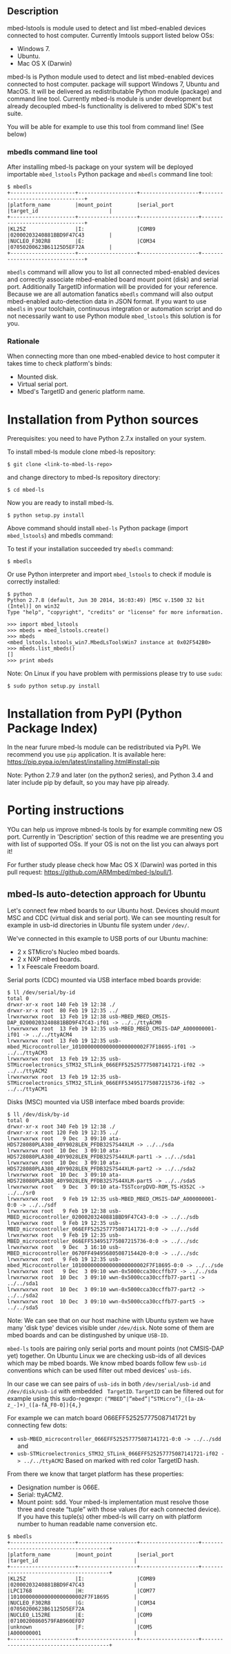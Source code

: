 ## Description
mbed-lstools is module used to detect and list mbed-enabled devices connected to host computer.
Currently lmtools support listed below OSs:
* Windows 7.
* Ubuntu.
* Mac OS X (Darwin)

mbed-ls is Python module used to detect and list mbed-enabled devices connected to host computer. package will support Windows 7, Ubuntu and MacOS. It will be delivered as redistributable Python module (package) and command line tool.
Currently mbed-ls module is under development but already decoupled mbed-ls functionality is delivered to mbed SDK's test suite.

You will be able for example to use this tool from command line! (See below)
### mbedls command line tool
After installing mbed-ls package on your system will be deployed importable ```mbed_lstools``` Python package and ```mbedls``` command line tool:
```
$ mbedls
+---------------------+-------------------+-------------------+--------------------------------+
|platform_name        |mount_point        |serial_port        |target_id                       |
+---------------------+-------------------+-------------------+--------------------------------+
|KL25Z                |I:                 |COM89              |02000203240881BBD9F47C43        |
|NUCLEO_F302R8        |E:                 |COM34              |07050200623B61125D5EF72A        |
+---------------------+-------------------+-------------------+--------------------------------+
```

```mbedls``` command will allow you to list all connected mbed-enabled devices and correctly associate mbed-enabled board mount point (disk) and serial port. Additionally TargetID information will be provided for your reference. Because we are all automation fanatics ```mbedls``` command will also output mbed-enabled auto-detection data in JSON format.
If you want to use ```mbedls``` in your toolchain, continuous integration or automation script and do not necessarily want to use Python module ```mbed_lstools``` this solution is for you.

### Rationale
When connecting more than one mbed-enabled device to host computer it takes time to check platform's binds:
* Mounted disk.
* Virtual serial port.
* Mbed's TargetID and generic platform name.

# Installation from Python sources 
Prerequisites: you need to have Python 2.7.x installed on your system.

To install mbed-ls module clone mbed-ls repository:
```
$ git clone <link-to-mbed-ls-repo>
```
and change directory to mbed-ls repository directory:
```
$ cd mbed-ls
```
Now you are ready to install mbed-ls. 
```
$ python setup.py install
```
Above command should install ```mbed-ls``` Python package (import ```mbed_lstools```) and mbedls command:

To test if your installation succeeded try ```mbedls``` command:
```
$ mbedls
```
Or use Python interpreter and import ```mbed_lstools```  to check if module is correctly installed:
```
$ python
Python 2.7.8 (default, Jun 30 2014, 16:03:49) [MSC v.1500 32 bit (Intel)] on win32
Type "help", "copyright", "credits" or "license" for more information.
```
```
>>> import mbed_lstools
>>> mbeds = mbed_lstools.create()
>>> mbeds
<mbed_lstools.lstools_win7.MbedLsToolsWin7 instance at 0x02F542B0>
>>> mbeds.list_mbeds()
[]
>>> print mbeds
```
Note: On Linux if you have problem with permissions please try to use ```sudo```:
```
$ sudo python setup.py install
```


# Installation from PyPI (Python Package Index)
In the near furure mbed-ls module can be redistributed via PyPI. We recommend you use ```pip``` application. It is available here: https://pip.pypa.io/en/latest/installing.html#install-pip

Note: Python 2.7.9 and later (on the python2 series), and Python 3.4 and later include pip by default, so you may have pip already.

# Porting instructions
YOu can help us improve mbned-ls tools by for example commiting new OS port. Currently in 'Description' section of this readme we are presenting you with list of supported OSs. If your OS is not on the list you can always port it!

For further study please check how Mac OS X (Darwin) was ported in this pull request: https://github.com/ARMmbed/mbed-ls/pull/1.

## mbed-ls auto-detection approach for Ubuntu
Let's connect few mbed boards to our Ubuntu host. Devices should mount MSC and CDC (virtual disk and serial port).
We can see mounting result for example in usb-id directories in Ubuntu file system under ```/dev/```.

We've connected in this example to USB ports of our Ubuntu machine:
* 2 x STMicro's Nucleo mbed boards.
* 2 x NXP mbed boards.
* 1 x Feescale Freedom board.

Serial ports (CDC) mounted via USB interface mbed boards provide:
```
$ ll /dev/serial/by-id
total 0
drwxr-xr-x root 140 Feb 19 12:38 ./
drwxr-xr-x root  80 Feb 19 12:35 ../
lrwxrwxrwx root  13 Feb 19 12:38 usb-MBED_MBED_CMSIS-DAP_02000203240881BBD9F47C43-if01 -> ../../ttyACM0
lrwxrwxrwx root  13 Feb 19 12:35 usb-MBED_MBED_CMSIS-DAP_A000000001-if01 -> ../../ttyACM4
lrwxrwxrwx root  13 Feb 19 12:35 usb-mbed_Microcontroller_101000000000000000000002F7F18695-if01 -> ../../ttyACM3
lrwxrwxrwx root  13 Feb 19 12:35 usb-STMicroelectronics_STM32_STLink_066EFF525257775087141721-if02 -> ../../ttyACM2
lrwxrwxrwx root  13 Feb 19 12:35 usb-STMicroelectronics_STM32_STLink_066EFF534951775087215736-if02 -> ../../ttyACM1
```

Disks (MSC) mounted via USB interface mbed boards provide:
```
$ ll /dev/disk/by-id
total 0
drwxr-xr-x root 340 Feb 19 12:38 ./
drwxr-xr-x root 120 Feb 19 12:35 ../
lrwxrwxrwx root   9 Dec  3 09:10 ata-HDS728080PLA380_40Y9028LEN_PFDB32S7S44XLM -> ../../sda
lrwxrwxrwx root  10 Dec  3 09:10 ata-HDS728080PLA380_40Y9028LEN_PFDB32S7S44XLM-part1 -> ../../sda1
lrwxrwxrwx root  10 Dec  3 09:10 ata-HDS728080PLA380_40Y9028LEN_PFDB32S7S44XLM-part2 -> ../../sda2
lrwxrwxrwx root  10 Dec  3 09:10 ata-HDS728080PLA380_40Y9028LEN_PFDB32S7S44XLM-part5 -> ../../sda5
lrwxrwxrwx root   9 Dec  3 09:10 ata-TSSTcorpDVD-ROM_TS-H352C -> ../../sr0
lrwxrwxrwx root   9 Feb 19 12:35 usb-MBED_MBED_CMSIS-DAP_A000000001-0:0 -> ../../sdf
lrwxrwxrwx root   9 Feb 19 12:38 usb-MBED_microcontroller_02000203240881BBD9F47C43-0:0 -> ../../sdb
lrwxrwxrwx root   9 Feb 19 12:35 usb-MBED_microcontroller_066EFF525257775087141721-0:0 -> ../../sdd
lrwxrwxrwx root   9 Feb 19 12:35 usb-MBED_microcontroller_066EFF534951775087215736-0:0 -> ../../sdc
lrwxrwxrwx root   9 Dec  3 16:10 usb-MBED_microcontroller_0670FF494956805087154420-0:0 -> ../../sdc
lrwxrwxrwx root   9 Feb 19 12:35 usb-mbed_Microcontroller_101000000000000000000002F7F18695-0:0 -> ../../sde
lrwxrwxrwx root   9 Dec  3 09:10 wwn-0x5000cca30ccffb77 -> ../../sda
lrwxrwxrwx root  10 Dec  3 09:10 wwn-0x5000cca30ccffb77-part1 -> ../../sda1
lrwxrwxrwx root  10 Dec  3 09:10 wwn-0x5000cca30ccffb77-part2 -> ../../sda2
lrwxrwxrwx root  10 Dec  3 09:10 wwn-0x5000cca30ccffb77-part5 -> ../../sda5
```
Note: We can see that on our host machine with Ubuntu system we have many 'disk type' devices visible under ```/dev/disk```.
Note some of them are mbed boards and can be distingushed by unique ```USB-ID```.

```mbed-ls``` tools are pairing only serial ports and mount points (not CMSIS-DAP yet) together.
On Ubuntu Linux we are checking usb-ids of all devices which may be mbed boards. We know mbed boards follow few ```usb-id``` conventions which can be used filter out mbed devices' ```usb-ids```.

In our case we can see pairs of ```usb-ids``` in both ```/dev/serial/usb-id``` and ```/dev/disk/usb-id``` with embedded ``` TargetID```.  ```TargetID``` can be filtered out for example using this sudo-regexpr: ```(“MBED”|”mbed”|”STMicro”)_([a-zA-z_-]+)_([a-fA_F0-0]){4,}```

For example we can match board 066EFF525257775087141721 by connecting few dots:
* ```usb-MBED_microcontroller_066EFF525257775087141721-0:0 -> ../../sdd``` and
* ```usb-STMicroelectronics_STM32_STLink_066EFF525257775087141721-if02 -> ../../ttyACM2```
Based on marked with red color TargetID hash.

From there we know that target platform has these properties:
* Designation number is 066E.
* Serial: ttyACM2.
* Mount point: sdd.
Your mbed-ls implementation must resolve those three and create “tuple” with those values (for each connected device).
If you have this tuple(s) other mbed-ls will carry on with platform number to human readable name conversion etc.

```
$ mbedls
+---------------------+-------------------+-------------------+----------------------------------------+
|platform_name        |mount_point        |serial_port        |target_id                               |
+---------------------+-------------------+-------------------+----------------------------------------+
|KL25Z                |I:                 |COM89              |02000203240881BBD9F47C43                |
|LPC1768              |H:                 |COM77              |101000000000000000000002F7F18695        |
|NUCLEO_F302R8        |G:                 |COM34              |07050200623B61125D5EF72A                |
|NUCLEO_L152RE        |E:                 |COM9               |07100200860579FAB960EFD7                |
|unknown              |F:                 |COM5               |A000000001                              |
+---------------------+-------------------+-------------------+----------------------------------------+
```
